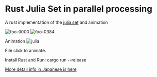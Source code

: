 # Rust Julia Set in parallel processing
A rust implementation of the [julia set]( https://en.wikipedia.org/wiki/Julia_set ) and animation

![foo-0000](https://user-images.githubusercontent.com/19541582/130339028-0f40e6b0-008f-467f-9ed6-ad16522708d8.png)
![foo-0384](https://user-images.githubusercontent.com/19541582/130339061-b88c0a7e-f67e-4587-9771-9a49021f805a.png)

Animation
![julia](https://user-images.githubusercontent.com/19541582/130339078-ed48fc0f-848b-49fb-bf68-02644e5ff9d5.png)

File click to animate.

Install Rust and Run:
cargo run --release

[More detail info in Japanese is here](https://jweb.asia/25-it/63-rust-julia.html)
